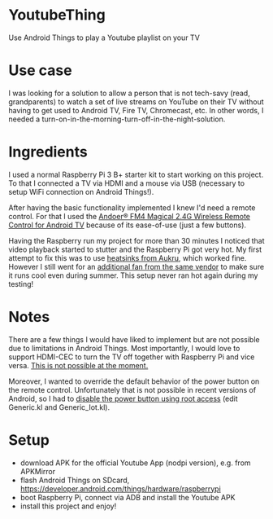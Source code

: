 # YoutubeThing
Use Android Things to play a Youtube playlist on your TV

# Use case
I was looking for a solution to allow a person that is not tech-savy (read, grandparents) to watch a set of live streams on YouTube on their TV without having to get used to Android TV, Fire TV, Chromecast, etc. In other words, I needed a turn-on-in-the-morning-turn-off-in-the-night-solution.

# Ingredients
I used a normal Raspberry Pi 3 B+ starter kit to start working on this project. To that I connected a TV via HDMI and a mouse via USB (necessary to setup WiFi connection on Android Things!).

After having the basic functionality implemented I knew I'd need a remote control. For that I used the [Andoer® FM4 Magical 2.4G Wireless Remote Control for Android TV](https://www.amazon.de/dp/B015SO37SY/ref=cm_sw_r_tw_dp_U_x_mqsdCb2DNMNXA) because of its ease-of-use (just a few buttons).

Having the Raspberry run my project for more than 30 minutes I noticed that video playback started to stutter and the Raspberry Pi got very hot. My first attempt to fix this was to use [heatsinks from Aukru](https://www.amazon.de/dp/B00UCSO6SW/ref=cm_sw_r_tw_dp_U_x_jqsdCbVSNMSYW), which worked fine. However I still went for an [additional fan from the same vendor](https://www.amazon.de/dp/B0756YN92J/ref=cm_sw_r_tw_dp_U_x_hqsdCbRGEVXNR) to make sure it runs cool even during summer. This setup never ran hot again during my testing!

# Notes
There are a few things I would have liked to implement but are not possible due to limitations in Android Things. Most importantly, I would love to support HDMI-CEC to turn the TV off together with Raspberry Pi and vice versa. [This is not possible at the moment.](https://issuetracker.google.com/issues/120687875)

Moreover, I wanted to override the default behavior of the power button on the remote control. Unfortunately that is not possible in recent versions of Android, so I had to [disable the power button using root access](https://www.guidingtech.com/57291/disable-physical-buttons-android-phone/) (edit Generic.kl and Generic_Iot.kl).

# Setup
- download APK for the official Youtube App (nodpi version), e.g. from APKMirror
- flash Android Things on SDcard, https://developer.android.com/things/hardware/raspberrypi
- boot Raspberry Pi, connect via ADB and install the Youtube APK
- install this project and enjoy!
